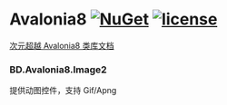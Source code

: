 ﻿# Avalonia8 [![NuGet](https://img.shields.io/nuget/v/BD.Avalonia8.Image2.svg)](https://www.nuget.org/packages/BD.Avalonia8.Image2) [![license](https://img.shields.io/badge/license-MIT%20License-yellow.svg)](https://github.com/BeyondDimension/Avalonia8/blob/main/LICENSE)

[次元超越 Avalonia8 类库文档](https://beyonddimension.github.io/Avalonia8)

### BD.Avalonia8.Image2
提供动图控件，支持 Gif/Apng